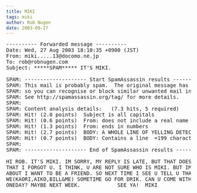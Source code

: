 ```yaml
---
title: MIKI
tags: miki
author: Rob Nugen
date: 2003-09-27
---
```


<pre>
---------- Forwarded message ----------
Date: Wed, 27 Aug 2003 18:10:35 +0900 (JST)
From: miki.....13@docomo.ne.jp
To: rob@robnugen.com
Subject: *****SPAM***** IT'S MIKI.

SPAM: -------------------- Start SpamAssassin results ----------------------
SPAM: This mail is probably spam.  The original message has been altered
SPAM: so you can recognise or block similar unwanted mail in future.
SPAM: See http://spamassassin.org/tag/ for more details.
SPAM: 
SPAM: Content analysis details:   (7.3 hits, 5 required)
SPAM: Hit! (2.0 points)  Subject is all capitals
SPAM: Hit! (0.6 points)  From: does not include a real name
SPAM: Hit! (1.3 points)  From: ends in numbers
SPAM: Hit! (2.7 points)  BODY: A WHOLE LINE OF YELLING DETECTED
SPAM: Hit! (0.7 points)  BODY: Contains a line  =199 characters long
SPAM: 
SPAM: -------------------- End of SpamAssassin results ---------------------

HI ROB. IT'S MIKI. IM SORRY, MY REPLY IS LATE, BUT THAT DOESNT MEAN
THAT I FORGOT U. I THINK, U ARE NOT SURE WHO IS MIKI. BUT IM THINKING
ABOUT I WANT TO BE A FRIEND. SO NEXT TIME I SEE U TELL U THAT IM MIKI. 
WE(KAORI,AIKO,BILL&ME) SOMETIME GO FOR DRIK. CAN U COME WITH US
ONEDAY? MAYBE NEXT WEEK.            SEE YA!  MIKI
</pre>
